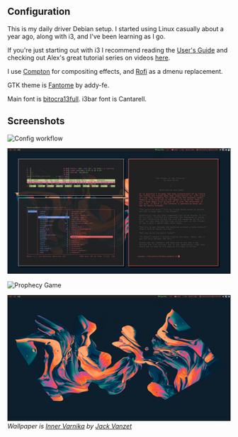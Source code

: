 ## Configuration

This is my daily driver Debian setup. I started using Linux casually
about a year ago, along with i3, and I've been learning as I go. 

If you're just starting out with i3 I recommend reading the [User's
Guide](https://i3wm.org/docs/userguide.html) and checking out Alex's
great tutorial series on videos
[here](https://www.youtube.com/watch?v=j1I63wGcvU4).

I use [Compton](https://github.com/chjj/compton) for compositing effects, and [Rofi](https://github.com/davatorium/rofi) as a dmenu replacement. 

GTK theme is [Fantome](https://github.com/addy-dclxvi/gtk-theme-collections/blob/master/README.md#thunar--geany-fantome) by addy-fe. 

Main font is [bitocra13full](https://github.com/Tecate/bitmap-fonts/blob/master/README.md). i3bar font is Cantarell.

## Screenshots

![Config
workflow](https://github.com/mobile-vulgus/.dotfiles/blob/master/screenshots/2019-09-19-07-45-14.png)

![Floating](https://github.com/mobile-vulgus/.dotfiles/blob/master/screenshots/2019-09-19-08-21-08.png)

![Prophecy
Game](https://github.com/mobile-vulgus/.dotfiles/blob/master/screenshots/2019-09-19-08-44-54.png)

![Wallpaper](https://github.com/mobile-vulgus/.dotfiles/blob/master/screenshots/2019-09-19-07-45-46.png)
*Wallpaper is [Inner
Varnika](https://web.archive.org/web/20160811213124im_/http://2016.innervarnika.com/app/themes/innervarnika/dist/images/BG_1440_midres.jpg) by [Jack
Vanzet](http://www.jackvanzet.com/archive)*
